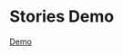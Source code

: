 # Stories Demo

[Demo](https://drive.google.com/file/d/1mIIw9u9a6E2ukQaA3hPXzs6ltyy8JD3G/view?usp=sharing)
